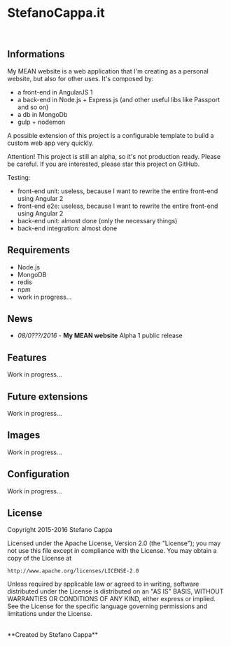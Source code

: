 # StefanoCappa.it
<br>

## Informations
My MEAN website is a web application that I'm creating as a personal website, but also for other uses.
It's composed by:
- a front-end in AngularJS 1
- a back-end in Node.js + Express js (and other useful libs like Passport and so on)
- a db in MongoDb
- gulp + nodemon

A possible extension of this project is a configurable template to build a custom web app very quickly.

Attention! This project is still an alpha, so it's not production ready. Please be careful.
If you are interested, please star this project on GitHub.

Testing:
- front-end unit: useless, because I want to rewrite the entire front-end using Angular 2
- front-end e2e: useless, because I want to rewrite the entire front-end using Angular 2
- back-end unit: almost done (only the necessary things)
- back-end integration: almost done


## Requirements
- Node.js
- MongoDB
- redis
- npm
- work in progress...


## News
- *08/0???/2016* - **My MEAN website** Alpha 1 public release


## Features
Work in progress...


## Future extensions
Work in progress...


## Images
Work in progress...


## Configuration
Work in progress...


## License

Copyright 2015-2016 Stefano Cappa

Licensed under the Apache License, Version 2.0 (the "License");
you may not use this file except in compliance with the License.
You may obtain a copy of the License at

    http://www.apache.org/licenses/LICENSE-2.0

Unless required by applicable law or agreed to in writing, software
distributed under the License is distributed on an "AS IS" BASIS,
WITHOUT WARRANTIES OR CONDITIONS OF ANY KIND, either express or implied.
See the License for the specific language governing permissions and
limitations under the License.

<br/>
**Created by Stefano Cappa**
